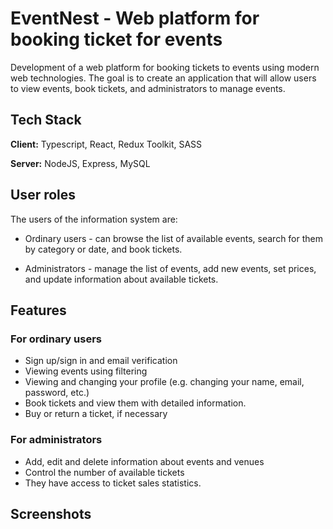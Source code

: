 # EventNest - Web platform for booking ticket for events

Development of a web platform for booking tickets to events using modern web technologies. The goal is to create an application that will allow users to view events, book tickets, and administrators to manage events.


## Tech Stack

**Client:** Typescript, React, Redux Toolkit, SASS

**Server:** NodeJS, Express, MySQL


## User roles

The users of the information system are:

- Ordinary users - can browse the list of available events, search for them by category or date, and book tickets.

- Administrators - manage the list of events, add new events, set prices, and update information about available tickets.


## Features

### For ordinary users
- Sign up/sign in and email verification
- Viewing events using filtering
- Viewing and changing your profile (e.g. changing your name, email, password, etc.)
- Book tickets and view them with detailed information.
- Buy or return a ticket, if necessary

### For administrators
- Add, edit and delete information about events and venues
- Control the number of available tickets
- They have access to ticket sales statistics.
## Screenshots


